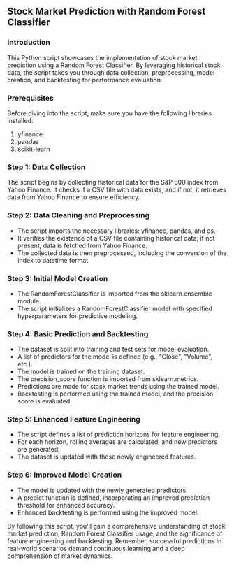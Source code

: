 ## Stock Market Prediction with Random Forest Classifier

### Introduction
This Python script showcases the implementation of stock market prediction using a Random Forest Classifier. By leveraging historical stock data, the script takes you through data collection, preprocessing, model creation, and backtesting for performance evaluation.

### Prerequisites
Before diving into the script, make sure you have the following libraries installed:

1. yfinance
2. pandas
3. scikit-learn

### Step 1: Data Collection
The script begins by collecting historical data for the S&P 500 index from Yahoo Finance. It checks if a CSV file with data exists, and if not, it retrieves data from Yahoo Finance to ensure efficiency.

### Step 2: Data Cleaning and Preprocessing
- The script imports the necessary libraries: yfinance, pandas, and os.
- It verifies the existence of a CSV file containing historical data; if not present, data is fetched from Yahoo Finance.
- The collected data is then preprocessed, including the conversion of the index to datetime format.

### Step 3: Initial Model Creation
- The RandomForestClassifier is imported from the sklearn.ensemble module.
- The script initializes a RandomForestClassifier model with specified hyperparameters for predictive modeling.

### Step 4: Basic Prediction and Backtesting
- The dataset is split into training and test sets for model evaluation.
- A list of predictors for the model is defined (e.g., "Close", "Volume", etc.).
- The model is trained on the training dataset.
- The precision_score function is imported from sklearn.metrics.
- Predictions are made for stock market trends using the trained model.
- Backtesting is performed using the trained model, and the precision score is evaluated.

### Step 5: Enhanced Feature Engineering
- The script defines a list of prediction horizons for feature engineering.
- For each horizon, rolling averages are calculated, and new predictors are generated.
- The dataset is updated with these newly engineered features.

### Step 6: Improved Model Creation
- The model is updated with the newly generated predictors.
- A predict function is defined, incorporating an improved prediction threshold for enhanced accuracy.
- Enhanced backtesting is performed using the improved model.

By following this script, you'll gain a comprehensive understanding of stock market prediction, Random Forest Classifier usage, and the significance of feature engineering and backtesting. Remember, successful predictions in real-world scenarios demand continuous learning and a deep comprehension of market dynamics.
